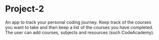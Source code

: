 # Project-2

An app to track your personal coding journey. Keep track of the courses you want to take and then keep a list of the courses you have completed. The user can add courses, subjects and resources (such CodeAcademy).
